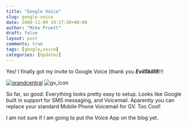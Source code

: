 ```yaml
---
title: "Google Voice"
slug: google-voice
date: 2009-11-09 19:17:50+00:00
author: "Mike Pruett"
draft: false
layout: post
comments: true
tags: [google,voice]
categories: [Updates]
---
```


Yes! I finally got my invite to Google Voice (thank you _**EvilSkill9**_)!!

[![grandcentral](/uploads/grandcentral_from_google.png)](http://en.wikipedia.org/wiki/Google_Voice)
![gv_icon](/uploads/google_voice_icon-resized.png)

So far, so good. Everything looks pretty easy to setup. Looks like Google built in support for SMS messaging, and Voicemail. Aparently you can replace your standard Mobile Phone Voicemail for GV. Too Cool!

I am not sure if I am going to put the Voice App on the blog yet.
